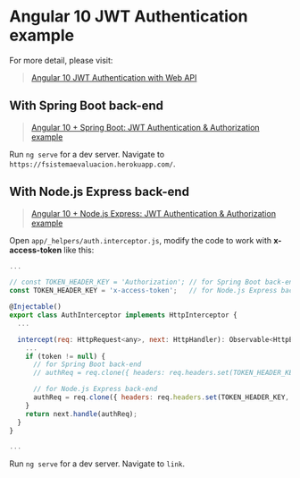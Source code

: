 # Angular 10 JWT Authentication example

For more detail, please visit:
> [Angular 10 JWT Authentication with Web API](https://bezkoder.com/angular-10-jwt-auth/)

## With Spring Boot back-end

> [Angular 10 + Spring Boot: JWT Authentication & Authorization example](https://bezkoder.com/angular-10-spring-boot-jwt-auth/)

Run `ng serve` for a dev server. Navigate to `https://fsistemaevaluacion.herokuapp.com/`.

## With Node.js Express back-end

> [Angular 10 + Node.js Express: JWT Authentication & Authorization example](https://bezkoder.com/node-js-express-angular-10-jwt-auth/)

Open `app/_helpers/auth.interceptor.js`, modify the code to work with **x-access-token** like this:
```js
...

// const TOKEN_HEADER_KEY = 'Authorization'; // for Spring Boot back-end
const TOKEN_HEADER_KEY = 'x-access-token';   // for Node.js Express back-end

@Injectable()
export class AuthInterceptor implements HttpInterceptor {
  ...

  intercept(req: HttpRequest<any>, next: HttpHandler): Observable<HttpEvent<any>> {
    ...
    if (token != null) {
      // for Spring Boot back-end
      // authReq = req.clone({ headers: req.headers.set(TOKEN_HEADER_KEY, 'Bearer ' + token) });

      // for Node.js Express back-end
      authReq = req.clone({ headers: req.headers.set(TOKEN_HEADER_KEY, token) });
    }
    return next.handle(authReq);
  }
}

...
```

Run `ng serve` for a dev server. Navigate to `link`.
